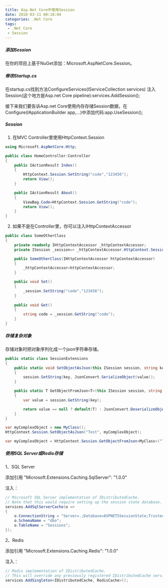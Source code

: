```yaml
---
title: Asp.Net Core中使用Session
date: 2018-03-11 00:18:04
categories: .Net Core
tags:
 - .Net Core
 - Session
---
```

##### 添加Session
在你的项目上基于NuGet添加：Microsoft.AspNetCore.Session。
<!--more-->

##### 修改Startup.cs
在startup.cs找到方法ConfigureServices(IServiceCollection services) 注入Session(这个地方是Asp.net Core pipeline):services.AddSession();

接下来我们要告诉Asp.net Core使用内存存储Session数据，在Configure(IApplicationBuilder app,...)中添加代码:app.UseSession();

##### Session
1. 在MVC Controller里使用HttpContext.Session
```cs
using Microsoft.AspNetCore.Http;

public class HomeController:Controller
{
    public IActionResult Index()
    {
        HttpContext.Session.SetString("code","123456");
        return View();  
    }

    public IActionResult About()
    {
        ViewBag.Code=HttpContext.Session.GetString("code");
        return View();
    }
}
```

2. 如果不是在Controller里，你可以注入IHttpContextAccessor
```cs
public class SomeOtherClass
{
    private readonly IHttpContextAccessor _httpContextAccessor;
    private ISession _session=> _httpContextAccessor.HttpContext.Session;

    public SomeOtherClass(IHttpContextAccessor httpContextAccessor)
    {
        _httpContextAccessor=httpContextAccessor;
    }

    public void Set()
    {
        _session.SetString("code","123456");
    }
    
    public void Get()
    {
        string code = _session.GetString("code");
    }
}
```

##### 存储复杂对象
存储对象时把对象序列化成一个json字符串存储。
```cs
public static class SessionExtensions
{
    public static void SetObjectAsJson(this ISession session, string key, object value)
    {
        session.SetString(key, JsonConvert.SerializeObject(value));
    }

    public static T GetObjectFromJson<T>(this ISession session, string key)
    {
        var value = session.GetString(key);

        return value == null ? default(T) : JsonConvert.DeserializeObject<T>(value);
    }
}
```

```cs
var myComplexObject = new MyClass();
HttpContext.Session.SetObjectAsJson("Test", myComplexObject);

var myComplexObject = HttpContext.Session.GetObjectFromJson<MyClass>("Test");
```

##### 使用SQL Server或Redis存储
1、SQL Server

添加引用  "Microsoft.Extensions.Caching.SqlServer": "1.0.0"

注入：
```cs
// Microsoft SQL Server implementation of IDistributedCache.
// Note that this would require setting up the session state database.
services.AddSqlServerCache(o =>
{
    o.ConnectionString = "Server=.;Database=ASPNET5SessionState;Trusted_Connection=True;";
    o.SchemaName = "dbo";
    o.TableName = "Sessions";
});
```

2、Redis

添加引用   "Microsoft.Extensions.Caching.Redis": "1.0.0"

注入：
```cs
// Redis implementation of IDistributedCache.
// This will override any previously registered IDistributedCache service.
services.AddSingleton<IDistributedCache, RedisCache>();
```